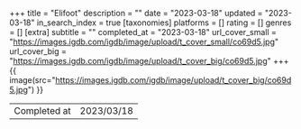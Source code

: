 +++
title = "Elifoot"
description = ""
date = "2023-03-18"
updated = "2023-03-18"
in_search_index = true
[taxonomies]
platforms = []
rating = []
genres = []
[extra]
subtitle = ""
completed_at = "2023-03-18"
url_cover_small = "https://images.igdb.com/igdb/image/upload/t_cover_small/co69d5.jpg"
url_cover_big = "https://images.igdb.com/igdb/image/upload/t_cover_big/co69d5.jpg"
+++
{{ image(src="https://images.igdb.com/igdb/image/upload/t_cover_big/co69d5.jpg") }}

|              |            |
| ------------ | ---------- |
| Completed at | 2023/03/18 |

